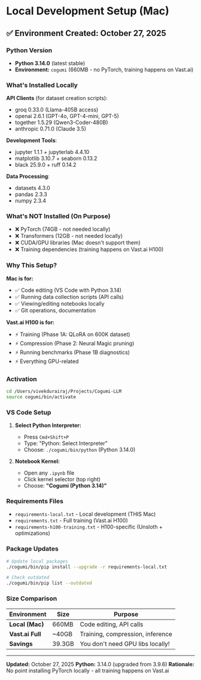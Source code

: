 # Local Development Setup (Mac)

## ✅ Environment Created: October 27, 2025

### Python Version
- **Python 3.14.0** (latest stable)
- **Environment:** `cogumi` (660MB - no PyTorch, training happens on Vast.ai)

### What's Installed Locally

**API Clients** (for dataset creation scripts):
- groq 0.33.0 (Llama-405B access)
- openai 2.6.1 (GPT-4o, GPT-4-mini, GPT-5)
- together 1.5.29 (Qwen3-Coder-480B)
- anthropic 0.71.0 (Claude 3.5)

**Development Tools**:
- jupyter 1.1.1 + jupyterlab 4.4.10
- matplotlib 3.10.7 + seaborn 0.13.2
- black 25.9.0 + ruff 0.14.2

**Data Processing**:
- datasets 4.3.0
- pandas 2.3.3
- numpy 2.3.4

### What's NOT Installed (On Purpose)
- ❌ PyTorch (74GB - not needed locally)
- ❌ Transformers (12GB - not needed locally)
- ❌ CUDA/GPU libraries (Mac doesn't support them)
- ❌ Training dependencies (training happens on Vast.ai H100)

### Why This Setup?

**Mac is for:**
- ✅ Code editing (VS Code with Python 3.14)
- ✅ Running data collection scripts (API calls)
- ✅ Viewing/editing notebooks locally
- ✅ Git operations, documentation

**Vast.ai H100 is for:**
- ⚡ Training (Phase 1A: QLoRA on 600K dataset)
- ⚡ Compression (Phase 2: Neural Magic pruning)
- ⚡ Running benchmarks (Phase 1B diagnostics)
- ⚡ Everything GPU-related

### Activation

```bash
cd /Users/vivekdurairaj/Projects/Cogumi-LLM
source cogumi/bin/activate
```

### VS Code Setup

1. **Select Python Interpreter:**
   - Press `Cmd+Shift+P`
   - Type: "Python: Select Interpreter"
   - Choose: `./cogumi/bin/python` (Python 3.14.0)

2. **Notebook Kernel:**
   - Open any `.ipynb` file
   - Click kernel selector (top right)
   - Choose: **"Cogumi (Python 3.14)"**

### Requirements Files

- `requirements-local.txt` - Local development (THIS Mac)
- `requirements.txt` - Full training (Vast.ai H100)
- `requirements-h100-training.txt` - H100-specific (Unsloth + optimizations)

### Package Updates

```bash
# Update local packages
./cogumi/bin/pip install --upgrade -r requirements-local.txt

# Check outdated
./cogumi/bin/pip list --outdated
```

### Size Comparison

| Environment | Size | Purpose |
|------------|------|---------|
| **Local (Mac)** | 660MB | Code editing, API calls |
| **Vast.ai Full** | ~40GB | Training, compression, inference |
| **Savings** | 39.3GB | You don't need GPU libs locally! |

---

**Updated:** October 27, 2025
**Python:** 3.14.0 (upgraded from 3.9.6)
**Rationale:** No point installing PyTorch locally - all training happens on Vast.ai
